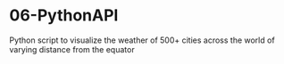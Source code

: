 # 06-PythonAPI
Python script to visualize the weather of 500+ cities across the world of varying distance from the equator
